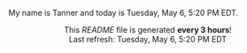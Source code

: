 My name is Tanner and today is Tuesday, May 6, 5:20 PM EDT.

<p align="center">This <i>README</i> file is generated <b>every 3 hours</b>!</br>Last refresh: Tuesday, May 6, 5:20 PM EDT<br /></p>
